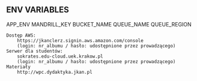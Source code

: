 ENV VARIABLES
-------------

APP_ENV
MANDRILL_KEY
BUCKET_NAME
QUEUE_NAME
QUEUE_REGION


    Dostęp AWS:
        https://jkanclerz.signin.aws.amazon.com/console
        (login: nr_albumu / hasło: udostępnione przez prowadzącego)
    Serwer dla studentów:
        sokrates.edu-cloud.uek.krakow.pl 
        (login: nr_albumu / hasło: udostępnione przez prowadzącego)
    Materiały
        http://wpc.dydaktyka.jkan.pl

